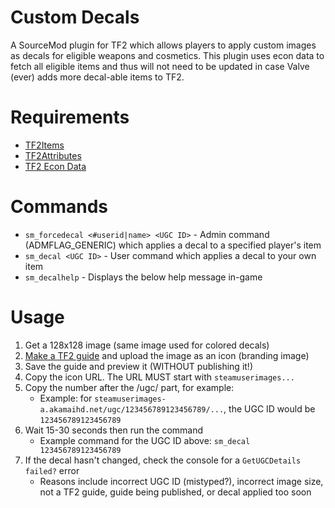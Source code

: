 # Custom Decals
A SourceMod plugin for TF2 which allows players to apply custom images as decals for eligible weapons and cosmetics. This plugin uses econ data to fetch all eligible items and thus will not need to be updated in case Valve (ever) adds more decal-able items to TF2.

# Requirements
- [TF2Items](https://forums.alliedmods.net/showthread.php?t=115100)
- [TF2Attributes](https://github.com/FlaminSarge/tf2attributes)
- [TF2 Econ Data](https://github.com/nosoop/SM-TFEconData)

# Commands
- `sm_forcedecal <#userid|name> <UGC ID>` - Admin command (ADMFLAG_GENERIC) which applies a decal to a specified player's item
- `sm_decal <UGC ID>` - User command which applies a decal to your own item
- `sm_decalhelp` - Displays the below help message in-game

# Usage
1. Get a 128x128 image (same image used for colored decals)
2. [Make a TF2 guide](https://steamcommunity.com/sharedfiles/editguide/?appid=440) and upload the image as an icon (branding image)
3. Save the guide and preview it (WITHOUT publishing it!)
4. Copy the icon URL. The URL MUST start with `steamuserimages...`
3. Copy the number after the /ugc/ part, for example:
   - Example: for `steamuserimages-a.akamaihd.net/ugc/123456789123456789/...`, the UGC ID would be `123456789123456789`
4. Wait 15-30 seconds then run the command
   - Example command for the UGC ID above: `sm_decal 123456789123456789`
5. If the decal hasn't changed, check the console for a `GetUGCDetails failed?` error
   - Reasons include incorrect UGC ID (mistyped?), incorrect image size, not a TF2 guide, guide being published, or decal applied too soon
